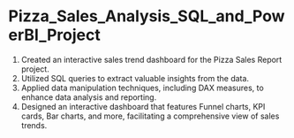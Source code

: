 # Pizza_Sales_Analysis_SQL_and_PowerBI_Project
1. Created an interactive sales trend dashboard for the Pizza Sales Report project.
2. Utilized SQL queries to extract valuable insights from the data.
3. Applied data manipulation techniques, including DAX measures, to enhance data analysis and reporting.
4. Designed an interactive dashboard that features Funnel charts, KPI cards, Bar charts, and more, facilitating a comprehensive view of sales trends.
